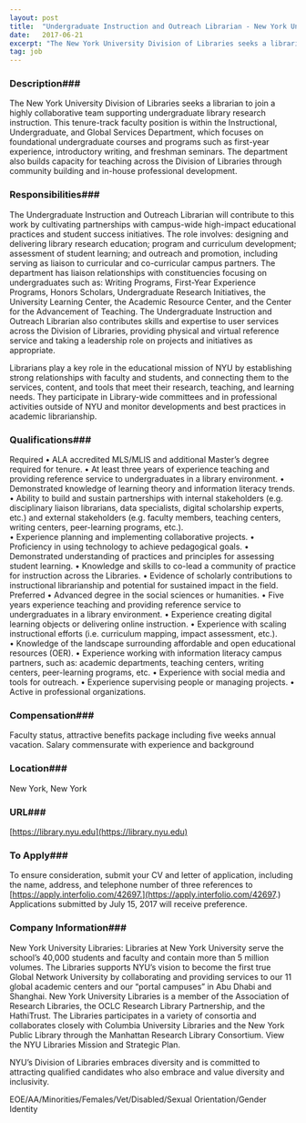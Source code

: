 ```yaml
---
layout: post
title:  "Undergraduate Instruction and Outreach Librarian - New York University, Division of Libraries"
date:   2017-06-21
excerpt: "The New York University Division of Libraries seeks a librarian to join a highly collaborative team supporting undergraduate library research instruction. This tenure-track faculty position is within the Instructional, Undergraduate, and Global Services Department, which focuses on foundational undergraduate courses and programs such as first-year experience, introductory writing, and freshman..."
tag: job
---
```


### Description###

The New York University Division of Libraries seeks a librarian to join a highly collaborative team supporting undergraduate library research instruction. This tenure-track faculty position is within the Instructional, Undergraduate, and Global Services Department, which focuses on foundational undergraduate courses and programs such as first-year experience, introductory writing, and freshman seminars. The department also builds capacity for teaching across the Division of Libraries through community building and in-house professional development. 


### Responsibilities###

The Undergraduate Instruction and Outreach Librarian will contribute to this work by cultivating partnerships with campus-wide high-impact educational practices and student success initiatives. The role involves: designing and delivering library research education; program and curriculum development; assessment of student learning; and outreach and promotion, including serving as liaison to curricular and co-curricular campus partners. The department has liaison relationships with constituencies focusing on undergraduates such as: Writing Programs, First-Year Experience Programs, Honors Scholars, Undergraduate Research Initiatives, the University Learning Center, the Academic Resource Center, and the Center for the Advancement of Teaching. The Undergraduate Instruction and Outreach Librarian also contributes skills and expertise to user services across the Division of Libraries, providing physical and virtual reference service and taking a leadership role on projects and initiatives as appropriate.

Librarians play a key role in the educational mission of NYU by establishing strong relationships with faculty and students, and connecting them to the services, content, and tools that meet their research, teaching, and learning needs. They participate in Library-wide committees and in professional activities outside of NYU and monitor developments and best practices in academic librarianship.


### Qualifications###

Required 
• ALA accredited MLS/MLIS and additional Master’s degree required for tenure.
• At least three years of experience teaching and providing reference service to undergraduates in a library environment. 
• Demonstrated knowledge of learning theory and information literacy trends. 
• Ability to build and sustain partnerships with internal stakeholders (e.g. disciplinary liaison librarians, data specialists, digital scholarship experts, etc.) and external stakeholders (e.g. faculty members, teaching centers, writing centers, peer-learning programs, etc.).  
• Experience planning and implementing collaborative projects. 
• Proficiency in using technology to achieve pedagogical goals.
• Demonstrated understanding of practices and principles for assessing student learning. 
• Knowledge and skills to co-lead a community of practice for instruction across the Libraries.
• Evidence of scholarly contributions to instructional librarianship and potential for sustained impact in the field. 
Preferred
• Advanced degree in the social sciences or humanities.
• Five years experience teaching and providing reference service to undergraduates in a library environment. 
• Experience creating digital learning objects or delivering online instruction. 
• Experience with scaling instructional efforts (i.e. curriculum mapping, impact assessment, etc.).  
• Knowledge of the landscape surrounding affordable and open educational resources (OER). 
• Experience working with information literacy campus partners, such as: academic departments, teaching centers, writing centers, peer-learning programs, etc. 
• Experience with social media and tools for outreach. 
• Experience supervising people or managing projects. 
• Active in professional organizations. 


### Compensation###

Faculty status, attractive benefits package including five weeks annual vacation. Salary commensurate with experience and background


### Location###

New York, New York


### URL###

[https://library.nyu.edu](https://library.nyu.edu)

### To Apply###

To ensure consideration, submit your CV and letter of application, including the name, address, and telephone number of three references to [https://apply.interfolio.com/42697.](https://apply.interfolio.com/42697.)  Applications submitted by July 15, 2017 will receive preference.


### Company Information###

New York University Libraries: Libraries at New York University serve the school’s 40,000 students and faculty and contain more than 5 million volumes. The Libraries supports NYU’s vision to become the first true Global Network University by collaborating and providing services to our 11 global academic centers and our “portal campuses” in Abu Dhabi and Shanghai.   New York University Libraries is a member of the Association of Research Libraries, the OCLC Research Library Partnership, and the HathiTrust. The Libraries participates in a variety of consortia and collaborates closely with Columbia University Libraries and the New York Public Library through the Manhattan Research Library Consortium. View the NYU Libraries Mission and Strategic Plan.

NYU’s Division of Libraries embraces diversity and is committed to attracting qualified candidates who also embrace and value diversity and inclusivity.

EOE/AA/Minorities/Females/Vet/Disabled/Sexual Orientation/Gender Identity



